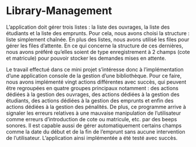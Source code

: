 # Library-Management

L’application doit gérer trois listes : la liste des ouvrages, la liste des étudiants et la liste des emprunts. Pour cela, nous avons choisi la structure : liste simplement chaînée. 
En plus des listes, nous avons utilisé les files pour gérer les files d’attente. En ce qui concerne la structure de ces dernières, nous avons préféré qu’elles soient de type enregistrement à 2 champs (cote et matricule) pour pouvoir stocker les demandes mises en attente.

Le travail effectué dans ce mini projet s’intéresse donc à l’implémentation d’une application console de la gestion d’une bibliothèque. Pour ce faire, nous avons implémenté vingt actions différentes avec succès, qui peuvent être regroupées en quatre groupes principaux notamment : des actions dédiées à la gestion des ouvrages, des actions dédiées à la gestion des étudiants, des actions dédiées à la gestion des emprunts et enfin des actions dédiées à la gestion des pénalités. De plus, ce programme arrive à signaler les erreurs relatives à une mauvaise manipulation de l’utilisateur comme erreurs d’introduction de cote ou matricule, etc. par des beeps sonores. Il est capable aussi de gérer automatiquement certains champs comme la date du début et de la fin de l’emprunt sans aucune intervention de l’utilisateur. L’application ainsi implémentée a été testé avec succès.
